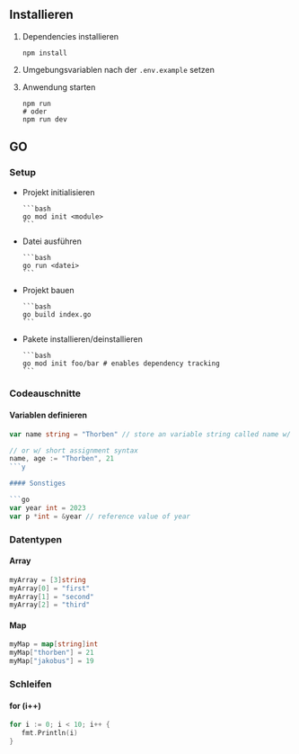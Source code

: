 ## Installieren

1. Dependencies installieren
   ```shell
   npm install
   ```
2. Umgebungsvariablen nach der `.env.example` setzen

3. Anwendung starten
   ```shell
   npm run
   # oder
   npm run dev
   ```

## GO

### Setup

- Projekt initialisieren

      ```bash
      go mod init <module>
      ```

- Datei ausführen

      ```bash
      go run <datei>
      ```

- Projekt bauen

      ```bash
      go build index.go
      ```

- Pakete installieren/deinstallieren

      ```bash
      go mod init foo/bar # enables dependency tracking
      ```

### Codeauschnitte

#### Variablen definieren

````go
var name string = "Thorben" // store an variable string called name w/ value Thorben

// or w/ short assignment syntax
name, age := "Thorben", 21
```y

#### Sonstiges

```go
var year int = 2023
var p *int = &year // reference value of year
````

### Datentypen

#### Array

```go
myArray = [3]string
myArray[0] = "first"
myArray[1] = "second"
myArray[2] = "third"
```

#### Map

```go
myMap = map[string]int
myMap["thorben"] = 21
myMap["jakobus"] = 19
```

### Schleifen

#### for (i++)

```go
for i := 0; i < 10; i++ {
   fmt.Println(i)
}
```
